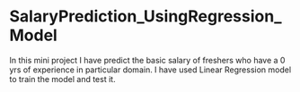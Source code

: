 # SalaryPrediction_UsingRegression_Model
In this mini project I have predict the basic salary of freshers who have a 0 yrs of experience in particular domain. I have used Linear Regression model to train the model and test it.
